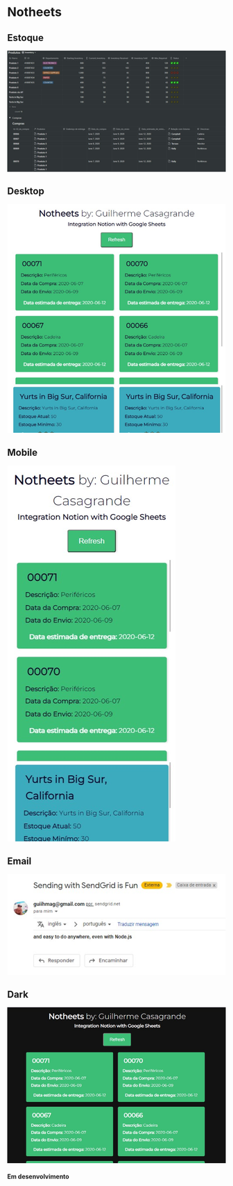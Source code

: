 # Notheets 

## Estoque
<img src="assets_readme/estoque.jpg"/>

## Desktop
<img src="assets_readme/notheets1.jpg"/>

## Mobile
<img src="assets_readme/notheets2.jpg"/>

## Email
<img src="assets_readme/email.jpg"/>

## Dark
<img src="assets_readme/notheets_dark.jpg"/>


#### Em desenvolvimento